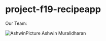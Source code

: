 # project-f19-recipeapp


Our Team:

![AshwinPicture](https://user-images.githubusercontent.com/20465283/68832928-05631880-0667-11ea-8d76-f743ea11d925.jpg)
Ashwin Muralidharan
